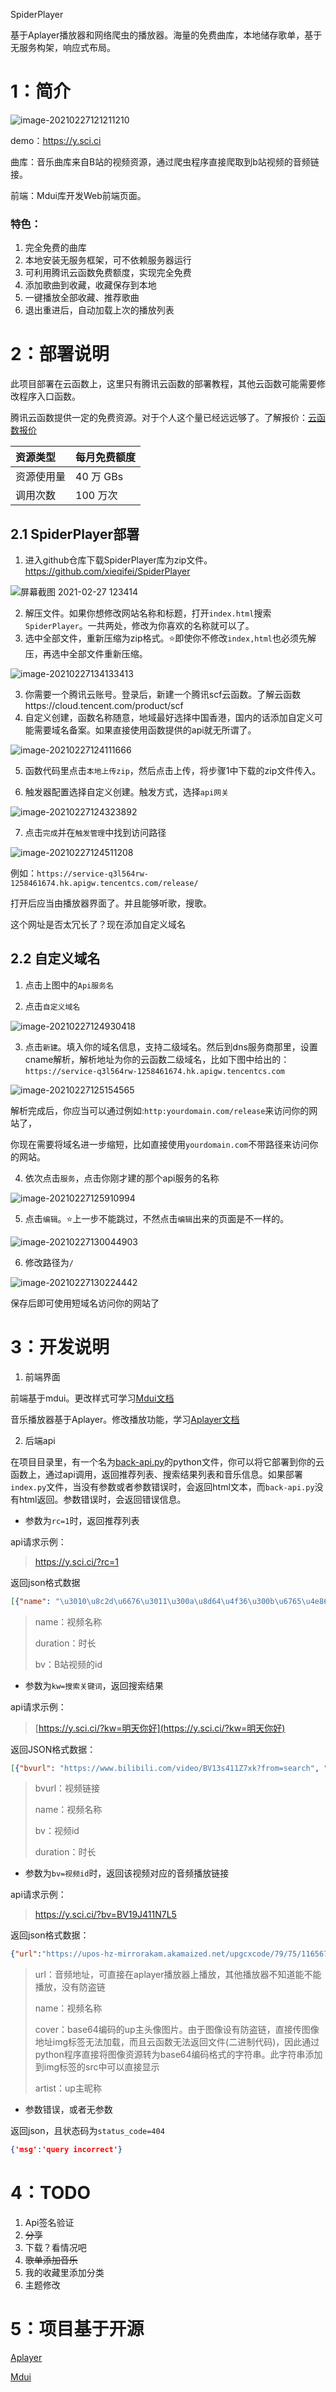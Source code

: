 SpiderPlayer

基于Aplayer播放器和网络爬虫的播放器。海量的免费曲库，本地储存歌单，基于无服务构架，响应式布局。

# 1：简介

![image-20210227121211210](https://i.loli.net/2021/02/27/dVsSwG3nMY8bBC9.png)

demo：https://y.sci.ci

曲库：音乐曲库来自B站的视频资源，通过爬虫程序直接爬取到b站视频的音频链接。

前端：Mdui库开发Web前端页面。

### 特色：

1. 完全免费的曲库
2. 本地安装无服务框架，可不依赖服务器运行
3. 可利用腾讯云函数免费额度，实现完全免费
4. 添加歌曲到收藏，收藏保存到本地
5. 一键播放全部收藏、推荐歌曲
6. 退出重进后，自动加载上次的播放列表

# 2：部署说明

此项目部署在云函数上，这里只有腾讯云函数的部署教程，其他云函数可能需要修改程序入口函数。

腾讯云函数提供一定的免费资源。对于个人这个量已经远远够了。了解报价：[云函数报价](https://cloud.tencent.com/product/scf/pricing)

| 资源类型   | 每月免费额度 |
| :--------- | :----------- |
| 资源使用量 | 40 万 GBs    |
| 调用次数   | 100 万次     |

## 2.1 SpiderPlayer部署

1. 进入github仓库下载SpiderPlayer库为zip文件。https://github.com/xieqifei/SpiderPlayer

![屏幕截图 2021-02-27 123414](https://i.loli.net/2021/02/27/fuDKBPWAFjYSZtX.png)

2. 解压文件。如果你想修改网站名称和标题，打开`index.html`搜索`SpiderPlayer`。一共两处，修改为你喜欢的名称就可以了。
3. 选中全部文件，重新压缩为zip格式。⭐即使你不修改`index,html`也必须先解压，再选中全部文件重新压缩。

![image-20210227134133413](https://i.loli.net/2021/02/27/aVIjhNsvw7EdnCK.png)

3. 你需要一个腾讯云账号。登录后，新建一个腾讯scf云函数。了解云函数https://cloud.tencent.com/product/scf
4. 自定义创建，函数名称随意，地域最好选择中国香港，国内的话添加自定义可能需要域名备案。如果直接使用函数提供的api就无所谓了。

![image-20210227124111666](https://i.loli.net/2021/02/27/KafqnWOzxMRkp1v.png)

5. 函数代码里点击`本地上传zip`，然后点击上传，将步骤1中下载的zip文件传入。

6. 触发器配置选择自定义创建。触发方式，选择`api网关`

![image-20210227124323892](https://i.loli.net/2021/02/27/9lDrgchtbpvdUmL.png)

7. 点击`完成`并在`触发管理`中找到访问路径

![image-20210227124511208](https://i.loli.net/2021/02/27/d39vhuLeEbWVySp.png)

例如：`https://service-q3l564rw-1258461674.hk.apigw.tencentcs.com/release/`

打开后应当由播放器界面了。并且能够听歌，搜歌。

这个网址是否太冗长了？现在添加自定义域名

## 2.2 自定义域名

1. 点击上图中的`Api服务名`

2. 点击`自定义域名`

![image-20210227124930418](https://i.loli.net/2021/02/27/k9XxHeyDgfT1J83.png)

3. 点击`新建`。填入你的域名信息，支持二级域名。然后到dns服务商那里，设置cname解析，解析地址为你的云函数二级域名，比如下图中给出的：`https://service-q3l564rw-1258461674.hk.apigw.tencentcs.com`

![image-20210227125154565](https://i.loli.net/2021/02/27/3mNFdnVtDcO2vKu.png)

解析完成后，你应当可以通过例如:`http:yourdomain.com/release`来访问你的网站了，

你现在需要将域名进一步缩短，比如直接使用`yourdomain.com`不带路径来访问你的网站。

4. 依次点击`服务`，点击你刚才建的那个api服务的名称

![image-20210227125910994](https://i.loli.net/2021/02/27/TJ3feW29YyPEbmR.png)

5. 点击`编辑`。⭐上一步不能跳过，不然点击`编辑`出来的页面是不一样的。

![image-20210227130044903](https://i.loli.net/2021/02/27/FnKcwArTEkC6uyM.png)

6. 修改路径为`/`

![image-20210227130224442](https://i.loli.net/2021/02/27/JdMT3tVX8fIkjue.png)

保存后即可使用短域名访问你的网站了

# 3：开发说明

1. 前端界面

前端基于mdui。更改样式可学习[Mdui文档](https://www.mdui.org/docs/)

音乐播放器基于Aplayer。修改播放功能，学习[Aplayer文档](https://aplayer.js.org/#/zh-Hans/)

2. 后端api

在项目目录里，有一个名为[back-api.py](https://github.com/xieqifei/SpiderPlayer/blob/main/back-api.py)的python文件，你可以将它部署到你的云函数上，通过api调用，返回推荐列表、搜索结果列表和音乐信息。如果部署`index.py`文件，当没有参数或者参数错误时，会返回html文本，而`back-api.py`没有html返回。参数错误时，会返回错误信息。

- 参数为`rc=1`时，返回推荐列表

api请求示例：

> https://y.sci.ci/?rc=1

返回json格式数据

```json
[{"name": "\u3010\u8c2d\u6676\u3011\u300a\u8d64\u4f36\u300b\u6765\u4e86\uff01\u7ecf\u5178\u541f\u5531\u518d\u73b0\uff0c\u6781\u9650\u58f0\u538b\u642d\u914d\u7edd\u7f8e\u620f\u8154\u5531\u5c3d\u7c89\u58a8\u60b2\u6b22\uff01", "duration": "4:28", "bv": "BV1ao4y197Fn"}, {"name": "\u6c6a\u5cf0Feat.\u5f20\u827a\u5174&amp;GAI\u5468\u5ef6\u300a\u6ca1\u6709\u4eba\u5728\u4e4e\u300b", "duration": "4:33", "bv": "BV1DV411q7dv"}]
```

> name：视频名称
>
> duration：时长
>
> bv：B站视频的id

- 参数为`kw=搜索关键词`，返回搜索结果

api请求示例：

> [https://y.sci.ci/?kw=明天你好](https://y.sci.ci/?kw=明天你好)

返回JSON格式数据：

```json
[{"bvurl": "https://www.bilibili.com/video/BV13s411Z7xk?from=search", "bv": "BV13s411Z7xk", "name": "\u660e\u5929\u4f60\u597d\u2014\u2014\u725b\u5976\u5496\u5561", "duration": "04:29"}, {"bvurl": "https://www.bilibili.com/video/BV19J411N7L5?from=search", "bv": "BV19J411N7L5", "name": "\u300a\u660e\u5929\u4f60\u597d\u300b\u725b\u5976\u5496\u5561\u539f\u58f0\u73b0\u573a\u7248", "duration": "04:25"}]
```

> bvurl：视频链接
>
> name：视频名称
>
> bv：视频id
>
> duration：时长

- 参数为`bv=视频id`时，返回该视频对应的音频播放链接

api请求示例：

> https://y.sci.ci/?bv=BV19J411N7L5

返回json格式数据：

```json
{"url":"https://upos-hz-mirrorakam.akamaized.net/upgcxcode/79/75/116567579/116567579-1-30216.m4s?e=ig8euxZM2rNcNbdlhoNvNC8BqJIzNbfqXBvEqxTEto8BTrNvN0GvT90W5JZMkX_YN0MvXg8gNEV4NC8xNEV4N03eN0B5tZlqNxTEto8BTrNvNeZVuJ10Kj_g2UB02J0mN0B5tZlqNCNEto8BTrNvNC7MTX502C8f2jmMQJ6mqF2fka1mqx6gqj0eN0B599M=&uipk=5&nbs=1&deadline=1614435871&gen=playurlv2&os=akam&oi=2090631651&trid=aaac08032c2840198f006b980da60e95u&platform=pc&upsig=44ca9272ea24c842257094bb7cbcb666&uparams=e,uipk,nbs,deadline,gen,os,oi,trid,platform&hdnts=exp=1614435871~hmac=9f070f7624757a85e5c3850236ba722646d2a3ce7269a5280f9e2cfde8055d7f&mid=0&orderid=0,1&agrr=0&logo=80000000","name":"《明天你好》牛奶咖啡原声现场版","cover":"data:image/ab0e63c58c8c29f4b05c1179cfc5866644e72d8e.jpg;base64,/9j/4AAQSkZJRgABAQAAAQ~~~内容截断~~~ABAAD/4gIoSUNDXqSE3NNUPY47j//2Q==","artist":"張老师不是老师"}
```

> url：音频地址，可直接在aplayer播放器上播放，其他播放器不知道能不能播放，没有防盗链
>
> name：视频名称
>
> cover：base64编码的up主头像图片。由于图像设有防盗链，直接传图像地址img标签无法加载，而且云函数无法返回文件(二进制代码)，因此通过python程序直接将图像资源转为base64编码格式的字符串。此字符串添加到img标签的src中可以直接显示
>
> artist：up主昵称

- 参数错误，或者无参数

返回json，且状态码为`status_code=404`

```json
{'msg':'query incorrect'}
```

# 4：TODO

1. Api签名验证
2. ~~分享~~
3. 下载？看情况吧
4. ~~歌单添加音乐~~
5. 我的收藏里添加分类
6. 主题修改

# 5：项目基于开源

[Aplayer](https://github.com/DIYgod/APlayer)

[Mdui](https://github.com/zdhxiong/mdui)